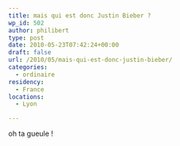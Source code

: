 ```yaml
---
title: mais qui est donc Justin Bieber ?
wp_id: 502
author: philibert
type: post
date: 2010-05-23T07:42:24+00:00
draft: false
url: /2010/05/mais-qui-est-donc-justin-bieber/
categories:
  - ordinaire
residency:
  - France
locations:
  - Lyon

---
```

oh ta gueule !